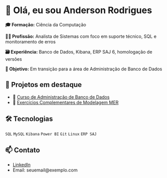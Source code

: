 
<h1>👋 Olá, eu sou Anderson Rodrigues</h1>

<p><strong>🎓 Formação:</strong> Ciência da Computação</p>
<p><strong>👨‍💻 Profissão:</strong> Analista de Sistemas com foco em suporte técnico, SQL e monitoramento de erros</p>
<p><strong>🗃️ Experiência:</strong> Banco de Dados, Kibana, ERP SAJ 6, homologação de versões</p>
<p><strong>🚀 Objetivo:</strong> Em transição para a área de Administração de Banco de Dados</p>

<h2>💼 Projetos em destaque</h2>
<ul>
  <li>📘 <a href='https://github.com/seu-usuario/Curso_MySQL_Completo_123_horas-Formacao_DBA'>Curso de Administração de Banco de Dados</a></li>
  <li>🧠 <a href='https://github.com/seu-usuario/Exercicios-MER'>Exercícios Complementares de Modelagem MER</a></li>
</ul>

<h2>🛠️ Tecnologias</h2>
<p><code>SQL</code> <code>MySQL</code> <code>Kibana</code> <code>Power BI</code> <code>Git</code> <code>Linux</code> <code>ERP SAJ</code></p>

<h2>📫 Contato</h2>
<ul>
  <li><a href='https://linkedin.com/in/seu-usuario'>LinkedIn</a></li>
  <li>Email: seuemail@exemplo.com</li>
</ul>
